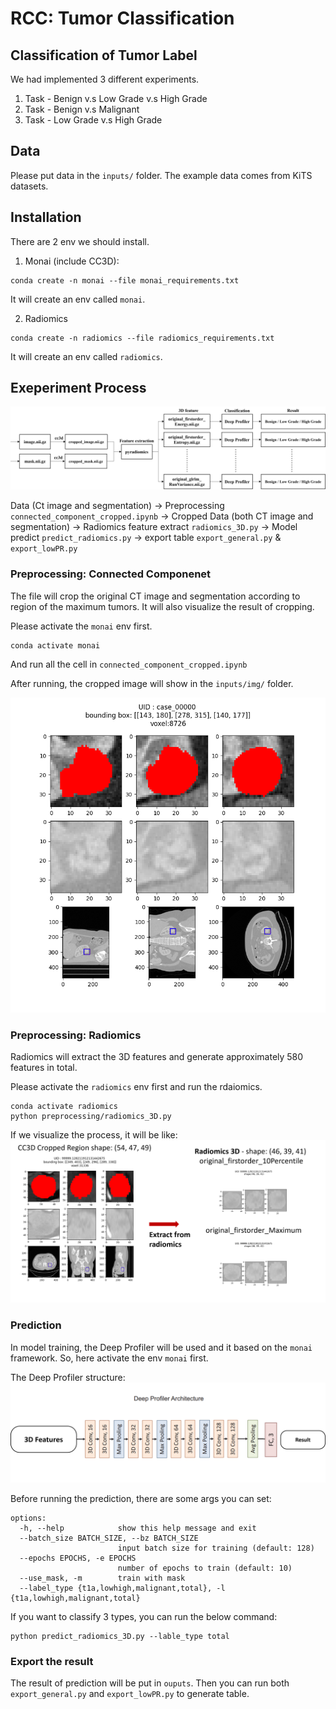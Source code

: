 # RCC: Tumor Classification

## Classification of Tumor Label
We had implemented 3 different experiments. 
1. Task - Benign v.s Low Grade v.s High Grade
2. Task - Benign v.s Malignant
3. Task - Low Grade v.s High Grade

## Data
Please put data in the `inputs/` folder. The example data comes from KiTS datasets.

## Installation
There are 2 env we should install.
1. Monai (include CC3D):
```
conda create -n monai --file monai_requirements.txt
```
It will create an env called `monai`.

2. Radiomics
```
conda create -n radiomics --file radiomics_requirements.txt
```
It will create an env called `radiomics`.

## Exeperiment Process
![](image\image.png)

Data (Ct image and segmentation) -> Preprocessing `connected_component_cropped.ipynb` -> Cropped Data (both CT image and segmentation) -> Radiomics feature extract `radiomics_3D.py` -> Model predict `predict_radiomics.py` -> export table `export_general.py` & `export_lowPR.py`

### Preprocessing: Connected Componenet
The file will crop the original CT image and segmentation according to region of the maximum tumors. It will also visualize the result of cropping.

Please activate the `monai` env first.
```
conda activate monai
```

And run all the cell in `connected_component_cropped.ipynb`

After running, the cropped image will show in the `inputs/img/` folder.

![](image\case_00000.png)

### Preprocessing: Radiomics
Radiomics will extract the 3D features and generate approximately 580 features in total.

Please activate the `radiomics` env first and run the rdaiomics.

```
conda activate radiomics
python preprocessing/radiomics_3D.py
```

If we visualize the process, it will be like:
![](image\extraction.png)

### Prediction
In model training, the Deep Profiler will be used and it based on the `monai` framework. So, here activate the env `monai` first.

The Deep Profiler structure:
![](image\model.png)

Before running the prediction, there are some args you can set:
```
options:
  -h, --help            show this help message and exit
  --batch_size BATCH_SIZE, --bz BATCH_SIZE
                        input batch size for training (default: 128)
  --epochs EPOCHS, -e EPOCHS
                        number of epochs to train (default: 10)
  --use_mask, -m        train with mask
  --label_type {t1a,lowhigh,malignant,total}, -l {t1a,lowhigh,malignant,total}
```

If you want to classify 3 types, you can run the below command:
```
python predict_radiomics_3D.py --lable_type total
```

### Export the result
The result of prediction will be put in `ouputs`. Then you can run both `export_general.py` and `export_lowPR.py` to generate table.
